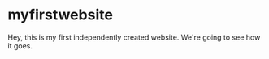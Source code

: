 # myfirstwebsite
Hey, this is my first independently created website. We're going to see how it goes.